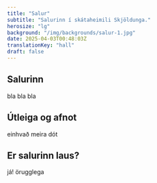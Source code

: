 ```yaml
---
title: "Salur"
subtitle: "Salurinn í skátaheimili Skjöldunga."
herosize: "lg"
background: "/img/backgrounds/salur-1.jpg"
date: 2025-04-03T00:48:03Z
translationKey: "hall"
draft: false
---
```


## Salurinn

bla bla bla

## Útleiga og afnot

einhvað meira dót

## Er salurinn laus?

já! örugglega
